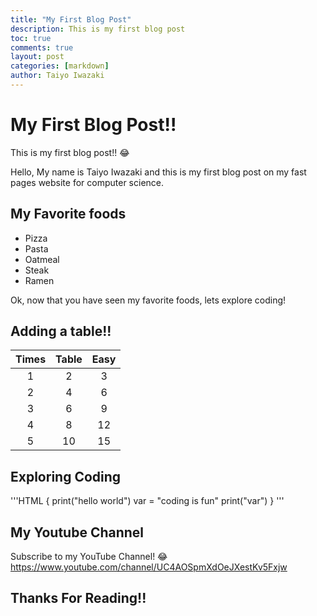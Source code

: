 ```yaml
---
title: "My First Blog Post"
description: This is my first blog post
toc: true
comments: true
layout: post
categories: [markdown]
author: Taiyo Iwazaki
---
```

 
# My First Blog Post!!

This is my first blog post!! :joy:

 Hello, My name is Taiyo Iwazaki and this is my first blog post on my fast pages website for computer science.

## My Favorite foods
- Pizza
- Pasta
- Oatmeal
- Steak
- Ramen

Ok, now that you have seen my favorite foods, lets explore coding!

## Adding a table!! 

| Times       | Table       | Easy          |
| :---:       |    :----:   |    :---:      |
| 1           | 2           | 3             |
| 2           | 4           | 6             |
| 3           | 6           | 9             |
| 4           | 8           | 12            |
| 5           | 10          | 15            |

## Exploring Coding

'''HTML 
{
    print("hello world")
    var = "coding is fun"
    print("var")
}
'''

## My Youtube Channel
Subscribe to my YouTube Channel! :joy:
<https://www.youtube.com/channel/UC4AOSpmXdOeJXestKv5Fxjw>

## Thanks For Reading!!

